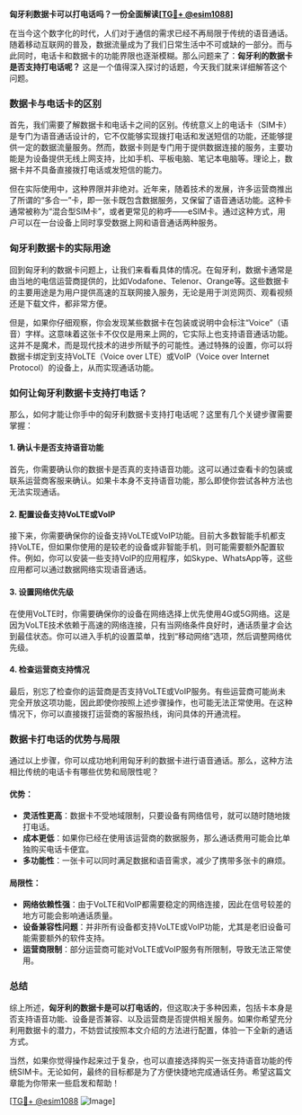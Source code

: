 **匈牙利数据卡可以打电话吗？一份全面解读[[TG💪+ @esim1088](https://t.me/s/esim1088)]**

在当今这个数字化的时代，人们对于通信的需求已经不再局限于传统的语音通话。随着移动互联网的普及，数据流量成为了我们日常生活中不可或缺的一部分。而与此同时，电话卡和数据卡的功能界限也逐渐模糊。那么问题来了：**匈牙利的数据卡是否支持打电话呢？** 这是一个值得深入探讨的话题，今天我们就来详细解答这个问题。

### 数据卡与电话卡的区别

首先，我们需要了解数据卡和电话卡之间的区别。传统意义上的电话卡（SIM卡）是专门为语音通话设计的，它不仅能够实现拨打电话和发送短信的功能，还能够提供一定的数据流量服务。然而，数据卡则是专门用于提供数据连接的服务，主要功能是为设备提供无线上网支持，比如手机、平板电脑、笔记本电脑等。理论上，数据卡并不具备直接拨打电话或发短信的能力。

但在实际使用中，这种界限并非绝对。近年来，随着技术的发展，许多运营商推出了所谓的“多合一”卡，即一张卡既包含数据服务，又保留了语音通话功能。这种卡通常被称为“混合型SIM卡”，或者更常见的称呼——eSIM卡。通过这种方式，用户可以在一台设备上同时享受数据上网和语音通话两种服务。

### 匈牙利数据卡的实际用途

回到匈牙利的数据卡问题上，让我们来看看具体的情况。在匈牙利，数据卡通常是由当地的电信运营商提供的，比如Vodafone、Telenor、Orange等。这些数据卡的主要用途是为用户提供高速的互联网接入服务，无论是用于浏览网页、观看视频还是下载文件，都非常方便。

但是，如果你仔细观察，你会发现某些数据卡在包装或说明中会标注“Voice”（语音）字样。这意味着这张卡不仅仅是用来上网的，它实际上也支持语音通话功能。这并不是魔术，而是现代技术的进步所赋予的可能性。通过特殊的设置，你可以将数据卡绑定到支持VoLTE（Voice over LTE）或VoIP（Voice over Internet Protocol）的设备上，从而实现通话功能。

### 如何让匈牙利数据卡支持打电话？

那么，如何才能让你手中的匈牙利数据卡支持打电话呢？这里有几个关键步骤需要掌握：

#### 1. 确认卡是否支持语音功能
首先，你需要确认你的数据卡是否真的支持语音功能。这可以通过查看卡的包装或联系运营商客服来确认。如果卡本身不支持语音功能，那么即使你尝试各种方法也无法实现通话。

#### 2. 配置设备支持VoLTE或VoIP
接下来，你需要确保你的设备支持VoLTE或VoIP功能。目前大多数智能手机都支持VoLTE，但如果你使用的是较老的设备或非智能手机，则可能需要额外配置软件。例如，你可以安装一些支持VoIP的应用程序，如Skype、WhatsApp等，这些应用都可以通过数据网络实现语音通话。

#### 3. 设置网络优先级
在使用VoLTE时，你需要确保你的设备在网络选择上优先使用4G或5G网络。这是因为VoLTE技术依赖于高速的网络连接，只有当网络条件良好时，通话质量才会达到最佳状态。你可以进入手机的设置菜单，找到“移动网络”选项，然后调整网络优先级。

#### 4. 检查运营商支持情况
最后，别忘了检查你的运营商是否支持VoLTE或VoIP服务。有些运营商可能尚未完全开放这项功能，因此即使你按照上述步骤操作，也可能无法正常使用。在这种情况下，你可以直接拨打运营商的客服热线，询问具体的开通流程。

### 数据卡打电话的优势与局限

通过以上步骤，你可以成功地利用匈牙利的数据卡进行语音通话。那么，这种方法相比传统的电话卡有哪些优势和局限性呢？

#### 优势：
- **灵活性更高**：数据卡不受地域限制，只要设备有网络信号，就可以随时随地拨打电话。
- **成本更低**：如果你已经在使用该运营商的数据服务，那么通话费用可能会比单独购买电话卡便宜。
- **多功能性**：一张卡可以同时满足数据和语音需求，减少了携带多张卡的麻烦。

#### 局限性：
- **网络依赖性强**：由于VoLTE和VoIP都需要稳定的网络连接，因此在信号较差的地方可能会影响通话质量。
- **设备兼容性问题**：并非所有设备都支持VoLTE或VoIP功能，尤其是老旧设备可能需要额外的软件支持。
- **运营商限制**：部分运营商可能对VoLTE或VoIP服务有所限制，导致无法正常使用。

### 总结

综上所述，**匈牙利的数据卡是可以打电话的**，但这取决于多种因素，包括卡本身是否支持语音功能、设备是否兼容、以及运营商是否提供相关服务。如果你希望充分利用数据卡的潜力，不妨尝试按照本文介绍的方法进行配置，体验一下全新的通话方式。

当然，如果你觉得操作起来过于复杂，也可以直接选择购买一张支持语音功能的传统SIM卡。无论如何，最终的目标都是为了方便快捷地完成通话任务。希望这篇文章能为你带来一些启发和帮助！

[[TG💪+ @esim1088](https://t.me/s/esim1088) ![Image](https://i.postimg.cc/4NQfJmqS/Snipaste-2025-05-13-00-14-12.png)]